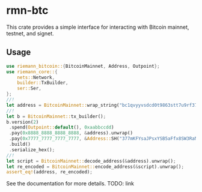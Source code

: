 # rmn-btc

This crate provides a simple interface for interacting with Bitcoin mainnet,
testnet, and signet.

## Usage

```rust
use riemann_bitcoin::{BitcoinMainnet, Address, Outpoint};
use riemann_core::{
    nets::Network,
    builder::TxBuilder,
    ser::Ser,
};
//!
let address = BitcoinMainnet::wrap_string("bc1qvyyvsdcd0t9863stt7u9rf37wx443lzasg0usy".to_owned());
//!
let b = BitcoinMainnet::tx_builder();
b.version(2)
 .spend(Outpoint::default(), 0xaabbccdd)
 .pay(0x8888_8888_8888_8888, &address).unwrap()
 .pay(0x7777_7777_7777_7777, &Address::SH("377mKFYsaJPsxYSB5aFfx8SW3RaN5BzZVh".to_owned())).unwrap()
 .build()
 .serialize_hex();
//!
let script = BitcoinMainnet::decode_address(&address).unwrap();
let re_encoded = BitcoinMainnet::encode_address(&script).unwrap();
assert_eq!(address, re_encoded);
```

See the documentation for more details. TODO: link
